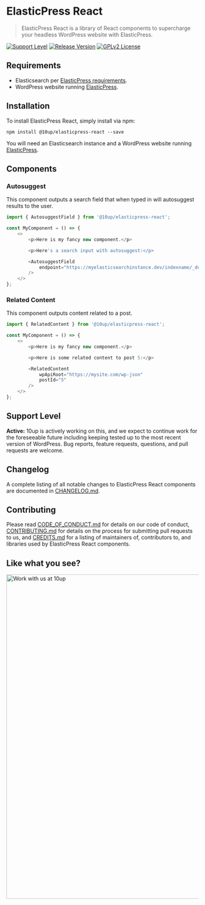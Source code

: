 # ElasticPress React

> ElasticPress React is a library of React components to supercharge your headless WordPress website with ElasticPress.

[![Support Level](https://img.shields.io/badge/support-active-green.svg)](#support-level) [![Release Version](https://img.shields.io/github/release/10up/elasticpress-react.svg)](https://github.com/10up/elasticpress-react/releases/latest) [![GPLv2 License](https://img.shields.io/github/license/10up/elasticpress-react.svg)](https://github.com/10up/elasticpress-react/blob/develop/LICENSE.md)

## Requirements

* Elasticsearch per [ElasticPress requirements](https://github.com/10up/ElasticPress#requirements).
* WordPress website running [ElasticPress](https://elasticpress.io).

## Installation

To install ElasticPress React, simply install via npm:

```
npm install @10up/elasticpress-react --save
```

You will need an Elasticsearch instance and a WordPress website running [ElasticPress](https://elasticpress.io).

## Components

### Autosuggest

This component outputs a search field that when typed in will autosuggest results to the user.

```js
import { AutosuggestField } from '@10up/elasticpress-react';

const MyComponent = () => {
	<>
		<p>Here is my fancy new component.</p>

		<p>Here's a search input with autosuggest:</p>

		<AutosuggestField
			endpoint="https://myelasticsearchinstance.dev/indexname/_doc/_search"
		/>
	</>
};
```

### Related Content

This component outputs content related to a post.

```js
import { RelatedContent } from '@10up/elasticpress-react';

const MyComponent = () => {
	<>
		<p>Here is my fancy new component.</p>

		<p>Here is some related content to post 5:</p>

		<RelatedContent
			wpApiRoot="https://mysite.com/wp-json"
			postId="5"
		/>
	</>
};
```

## Support Level

**Active:** 10up is actively working on this, and we expect to continue work for the foreseeable future including keeping tested up to the most recent version of WordPress.  Bug reports, feature requests, questions, and pull requests are welcome.

## Changelog

A complete listing of all notable changes to ElasticPress React components are documented in [CHANGELOG.md](https://github.com/10up/elasticpress-react/blob/develop/CHANGELOG.md).

## Contributing

Please read [CODE_OF_CONDUCT.md](https://github.com/10up/elasticpress-react/blob/develop/CODE_OF_CONDUCT.md) for details on our code of conduct, [CONTRIBUTING.md](https://github.com/10up/elasticpress-react/blob/develop/CONTRIBUTING.md) for details on the process for submitting pull requests to us, and [CREDITS.md](https://github.com/10up/elasticpress-react/blob/develop/CREDITS.md) for a listing of maintainers of, contributors to, and libraries used by ElasticPress React components.

## Like what you see?

<a href="http://10up.com/contact/"><img src="https://10updotcom-wpengine.s3.amazonaws.com/uploads/2016/10/10up-Github-Banner.png" width="850" alt="Work with us at 10up"></a>

